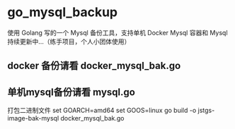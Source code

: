 # go_mysql_backup
使用 Golang 写的一个 Mysql 备份工具，支持单机 Docker Mysql 容器和 Mysql 持续更新中...（练手项目，个人小团体使用）


## docker 备份请看 docker_mysql_bak.go
## 单机mysql备份请看 mysql.go

打包二进制文件
set GOARCH=amd64
set GOOS=linux
go build -o jstgs-image-bak-mysql docker_mysql_bak.go